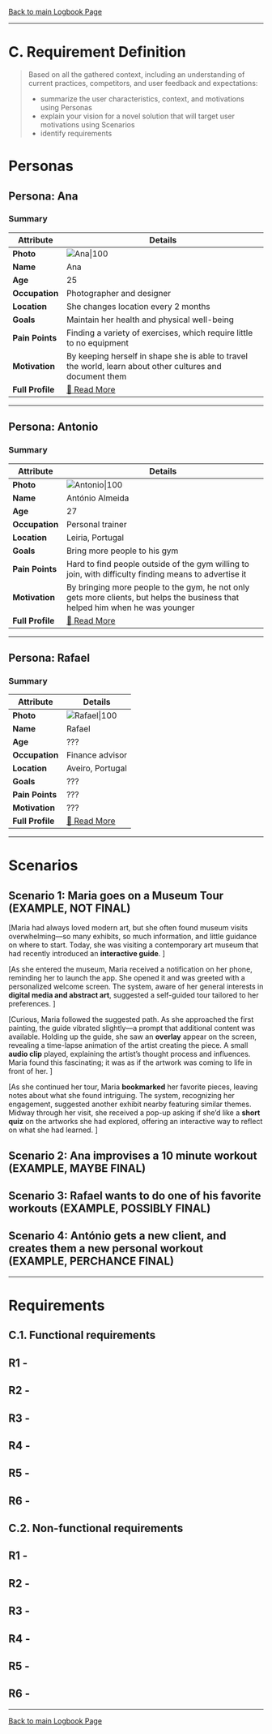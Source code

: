 [Back to main Logbook Page](../hci_logbook.md)

---
# C. Requirement Definition
>	Based on all the gathered context, including an understanding of current practices, competitors, and user feedback and expectations: 
>	- summarize the user characteristics, context, and motivations using Personas
>	- explain your vision for a novel solution that will target user motivations using Scenarios
>	- identify requirements

# Personas

## Persona: Ana 
### Summary 
| Attribute        | Details                                       |
| ---------------- | --------------------------------------------- |
| **Photo**        | ![Ana\|100](personas/Ana.jpg)  |
| **Name**         | Ana                               |
| **Age**          | 25                             |
| **Occupation**   | Photographer and designer                           |
| **Location**     | She changes location every 2 months                               |
| **Goals**        | Maintain her health and physical well-being           |
| **Pain Points**  | Finding a variety of exercises, which require little to no equipment              |
| **Motivation**   | By keeping herself in shape she is able to travel the world, learn about other cultures and document them     |
| **Full Profile** | [📄 Read More](personas/persona1Ana_template.md) |

---
## Persona: Antonio 
### Summary 
| Attribute        | Details                                       |
| ---------------- | --------------------------------------------- |
| **Photo**        | ![Antonio\|100](personas/Antonio.jpg)            |
| **Name**         | António Almeida                                |
| **Age**          | 27                                 |
| **Occupation**   | Personal trainer                           |
| **Location**     | Leiria, Portugal                               |
| **Goals**        | Bring more people to his gym           |
| **Pain Points**  | Hard to find people outside of the gym willing to join, with difficulty finding means to advertise it             |
| **Motivation**   | By bringing more people to the gym, he not only gets more clients, but helps the business that helped him when he was younger                |
| **Full Profile** | [📄 Read More](personas/persona2_template.md) |

---
## Persona: Rafael 
### Summary 
| Attribute        | Details                                       |
| ---------------- | --------------------------------------------- |
| **Photo**        | ![Rafael\|100](personas/Rafael.jpg)  |
| **Name**         | Rafael                               |
| **Age**          | ???                             |
| **Occupation**   | Finance advisor                           |
| **Location**     | Aveiro, Portugal                               |
| **Goals**        | ???           |
| **Pain Points**  | ???              |
| **Motivation**   | ???     |
| **Full Profile** | [📄 Read More](personas/persona1Ana_template.md) |

---



# Scenarios


## Scenario 1: Maria goes on a Museum Tour (EXAMPLE, NOT FINAL)

[Maria had always loved modern art, but she often found museum visits overwhelming—so many exhibits, so much information, and little guidance on where to start. Today, she was visiting a contemporary art museum that had recently introduced an **interactive guide**.  ]

[As she entered the museum, Maria received a notification on her phone, reminding her to launch the app. She opened it and was greeted with a personalized welcome screen. The system, aware of her general interests in **digital media and abstract art**, suggested a self-guided tour tailored to her preferences.  ]

[Curious, Maria followed the suggested path. As she approached the first painting, the guide vibrated slightly—a prompt that additional content was available. Holding up the guide, she saw an **overlay** appear on the screen, revealing a time-lapse animation of the artist creating the piece. A small **audio clip** played, explaining the artist’s thought process and influences. Maria found this fascinating; it was as if the artwork was coming to life in front of her.  ]

[As she continued her tour, Maria **bookmarked** her favorite pieces, leaving notes about what she found intriguing. The system, recognizing her engagement, suggested another exhibit nearby featuring similar themes. Midway through her visit, she received a pop-up asking if she’d like a **short quiz** on the artworks she had explored, offering an interactive way to reflect on what she had learned.  ]

## Scenario 2: Ana improvises a 10 minute workout (EXAMPLE, MAYBE FINAL)

## Scenario 3: Rafael wants to do one of his favorite workouts (EXAMPLE, POSSIBLY FINAL)

## Scenario 4: António gets a new client, and creates them a new personal workout (EXAMPLE, PERCHANCE FINAL)



---

# Requirements


## C.1. Functional requirements

## R1 - 

## R2 - 

## R3 - 

## R4 - 

## R5 - 

## R6 - 


## C.2. Non-functional requirements

## R1 - 

## R2 - 

## R3 - 

## R4 - 

## R5 - 

## R6 - 


---
[Back to main Logbook Page](hci_logbook.md)
